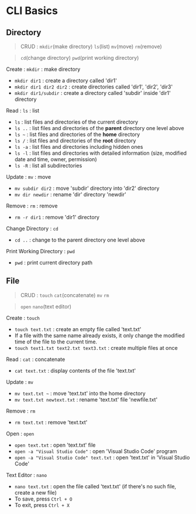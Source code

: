 # CLI Basics

## Directory

> CRUD : `mkdir`(make directory) `ls`(list) `mv`(move) `rm`(remove)

> `cd`(change directory) `pwd`(print working directory)

Create : `mkdir` : make directory

- `mkdir dir1` : create a directory called 'dir1'
- `mkdir dir1 dir2 dir2` : create directories called 'dir1', 'dir2', 'dir3'
- `mkdir dir1/subdir` : create a directory called 'subdir' inside 'dir1' directory

Read : `ls` : list

- `ls` : list files and directories of the current directory
- `ls ..` : list files and directories of the **parent** directory one level above
- `ls ~` : list files and directories of the **home** directory
- `ls /` : list files and directories of the **root** directory
- `ls -a` : list files and directories including hidden ones
- `ls -l` : list files and directories with detailed information (size, modified date and time, owner, permission)
- `ls -R` : list all subdirectories

Update : `mv` : move

- `mv subdir dir2` : move 'subdir' directory into 'dir2' directory
- `mv dir newdir` : rename 'dir' directory 'newdir'

Remove : `rm` : remove

- `rm -r dir1` : remove 'dir1' directory

Change Directory : `cd`

- `cd ..` : change to the parent directory one level above

Print Working Directory : `pwd`

- `pwd` : print current directory path

## File

> CRUD : `touch` `cat`(concatenate) `mv` `rm`

> `open` `nano`(text editor)

Create : `touch`

- `touch text.txt` : create an empty file called 'text.txt'
- If a file with the same name already exists, it only change the modified time of the file to the current time.
- `touch text1.txt text2.txt text3.txt` : create multiple files at once

Read : `cat` : concatenate

- `cat text.txt` : display contents of the file 'text.txt'

Update : `mv`

- `mv text.txt ~` : move 'text.txt' into the home directory
- `mv text.txt newtext.txt` : rename 'text.txt' file 'newfile.txt'

Remove : `rm`

- `rm text.txt` : remove 'text.txt'

Open : `open`

- `open text.txt` : open 'text.txt' file
- `open -a "Visual Studio Code"` : open 'Visual Studio Code' program
- `open -a "Visual Studio Code" text.txt` : open 'text.txt' in 'Visual Studio Code'

Text Editor : `nano`

- `nano text.txt` : open the file called 'text.txt' (if there's no such file, create a new file)
- To save, press `Ctrl + O`
- To exit, press `Ctrl + X`
